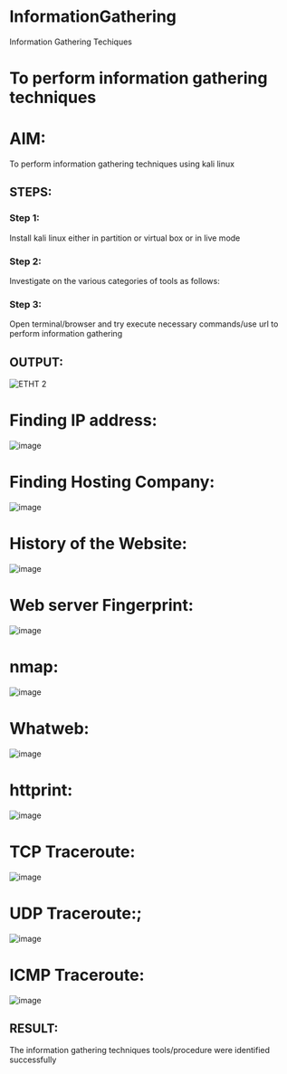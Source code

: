 # InformationGathering
Information Gathering Techiques

# To perform information gathering techniques

# AIM:

To perform information gathering techniques using kali linux 

## STEPS:

### Step 1:

Install kali linux either in partition or virtual box or in live mode

### Step 2:

Investigate on the various categories of tools as follows:

### Step 3:
Open terminal/browser and try execute necessary commands/use url to perform information gathering


## OUTPUT:
![ETHT 2](https://github.com/skiruthika648/InformationGathering/assets/128348968/93ec74a1-3f6d-46fe-b200-05e866bce097)

# Finding IP address:
![image](https://github.com/skiruthika648/InformationGathering/assets/128348968/c04e127d-1273-4941-be77-c1818cacb66c)

# Finding Hosting Company:
![image](https://github.com/skiruthika648/InformationGathering/assets/128348968/7aa62114-5551-44fd-a908-1bac1b4909f8)

# History of the Website:

![image](https://github.com/skiruthika648/InformationGathering/assets/128348968/cfb28620-dd02-41d5-a597-01fc4de94868)

# Web server Fingerprint:
![image](https://github.com/skiruthika648/InformationGathering/assets/128348968/8dc2c044-d58a-43f3-ac57-cfdb7a0b2c35)
# nmap:
![image](https://github.com/skiruthika648/InformationGathering/assets/128348968/540b2705-9d17-49ea-8a3f-fe7ffc8bbb06)

# Whatweb:
![image](https://github.com/skiruthika648/InformationGathering/assets/128348968/d095c366-925e-43cd-94d2-db26846a3da5)
# httprint:
![image](https://github.com/skiruthika648/InformationGathering/assets/128348968/88201f26-18f4-45b6-9e2e-99ac6d336d6f)
# TCP Traceroute:
![image](https://github.com/skiruthika648/InformationGathering/assets/128348968/a5e0edf1-37e8-4a4a-ac91-3f2264c34861)

# UDP Traceroute:;
![image](https://github.com/skiruthika648/InformationGathering/assets/128348968/4794d537-e2a9-492b-803a-92d8f6488e82)
# ICMP Traceroute:
![image](https://github.com/skiruthika648/InformationGathering/assets/128348968/320fc1d0-8c4f-40d7-a990-fa01bcba7fab)


## RESULT:
The information gathering techniques tools/procedure were  identified successfully

